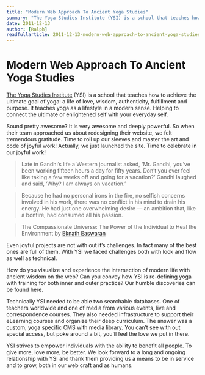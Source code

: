 ```yaml
---
title: "Modern Web Approach To Ancient Yoga Studies"
summary: "The Yoga Studies Institute (YSI) is a school that teaches how to achieve the ultimate goal of yoga: a life of love, wisdom, authenticity, fulfillment and purpose. It teaches yoga as a lifestyle in a modern sense. Helping to connect the ultimate or enlightened self with your everyday self."
date: 2011-12-13
author: [Ralph]
readfullarticle: 2011-12-13-modern-web-approach-to-ancient-yoga-studies
---
```


# Modern Web Approach To Ancient Yoga Studies

[The Yoga Studies Institute](http://www.yogastudiesinstitue.org/) (YSI) is a school that teaches how to achieve the ultimate goal of yoga: a life of love, wisdom, authenticity, fulfillment and purpose. It teaches yoga as a lifestyle in a modern sense. Helping to connect the ultimate or enlightened self with your everyday self.

Sound pretty awesome? It is very awesome and deeply powerful. So when their team approached us about redesigning their website, we felt tremendous gratitude. Time to roll up our sleeves and master the art and code of joyful work! Actually, we just launched the site. Time to celebrate in our joyful work!

> Late in Gandhi’s life a Western journalist asked, ‘Mr. Gandhi, you’ve been working fifteen hours a day for fifty years. Don’t you ever feel like taking a few weeks off and going for a vacation?’ Gandhi laughed and said, ‘Why? I am always on vacation.’

> Because he had no personal irons in the fire, no selfish concerns involved in his work, there was no conflict in his mind to drain his energy. He had just one overwhelming desire — an ambition that, like a bonfire, had consumed all his passion.

> The Compassionate Universe: The Power of the Individual to Heal the Environment
> by [Eknath Easwaran](http://www.google.com/products/catalog?q=the+compassionate+universe&hl=en&prmd=imvnsb&bav=on.2,or.r_gc.r_pw.r_cp.,cf.osb&biw=1097&bih=776&um=1&ie=UTF-8&tbm=shop&cid=9154816316276593991&sa=X&ei=ht_mTpTGCoHw0gG6t6DWCQ&ved=0CFYQ8wIwAA)

Even joyful projects are not with out it’s challenges. In fact many of the best ones are full of them. With YSI we faced challenges both with look and flow as well as technical.

How do you visualize and experience the intersection of modern life with ancient wisdom on the web? Can you convey how YSI is re-defining yoga with training for both inner and outer practice? Our humble discoveries can be found here.

Technically YSI needed to be able two searchable databases. One of teachers worldwide and one of media from various events, live and correspondence courses. They also needed infrastructure to support their eLearning courses and organize their deep curriculum. The answer was a custom, yoga specific CMS with media library.  You can’t see with out special access, but poke around a bit, you’ll feel the love we put in there.

YSI strives to empower individuals with the ability to benefit all people. To give more, love more, be better. We look forward to a long and ongoing relationship with YSI and thank them providing us a means to be in service and to grow,  both in our web craft and as humans.
